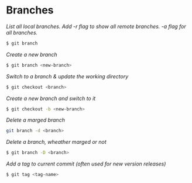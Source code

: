 # Branches  
*List all local branches. Add -r flag to show all remote branches. -a flag for all branches.* 
```bash
$ git branch
```
*Create a new branch*
```bash
$ git branch <new-branch>
```
*Switch to a branch & update the working directory*
```bash
$ git checkout <branch>
```
*Create a new branch and switch to it*
```bash
$ git checkout -b <new-branch>
```
*Delete a marged branch*
```bash
git branch -d <branch>
```
*Delete a branch, wheather marged or not*
```bash
$ git branch -D <branch>
```
*Add a tag to current commit (often used for new version releases)*
```bash
$ git tag <tag-name>
```